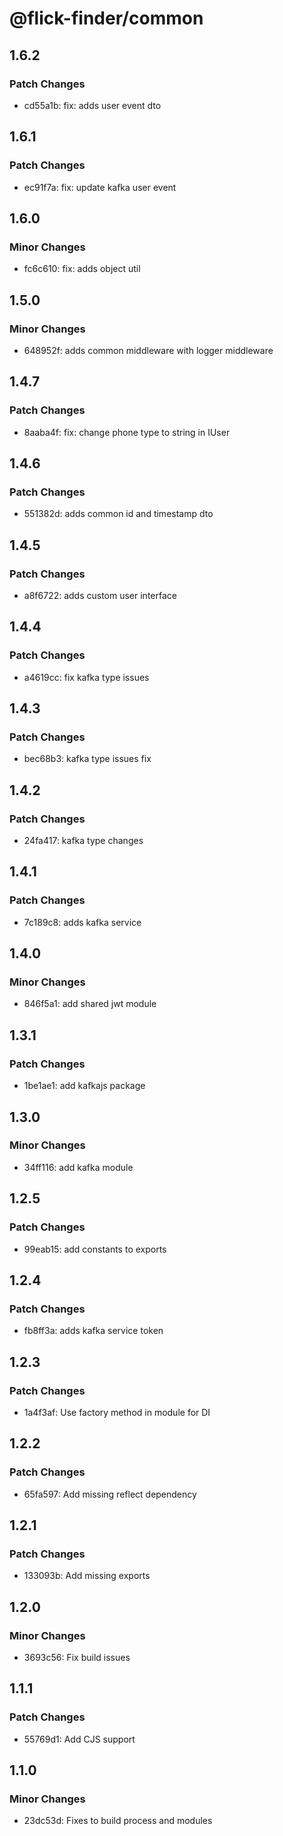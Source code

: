 # @flick-finder/common

## 1.6.2

### Patch Changes

- cd55a1b: fix: adds user event dto

## 1.6.1

### Patch Changes

- ec91f7a: fix: update kafka user event

## 1.6.0

### Minor Changes

- fc6c610: fix: adds object util

## 1.5.0

### Minor Changes

- 648952f: adds common middleware with logger middleware

## 1.4.7

### Patch Changes

- 8aaba4f: fix: change phone type to string in IUser

## 1.4.6

### Patch Changes

- 551382d: adds common id and timestamp dto

## 1.4.5

### Patch Changes

- a8f6722: adds custom user interface

## 1.4.4

### Patch Changes

- a4619cc: fix kafka type issues

## 1.4.3

### Patch Changes

- bec68b3: kafka type issues fix

## 1.4.2

### Patch Changes

- 24fa417: kafka type changes

## 1.4.1

### Patch Changes

- 7c189c8: adds kafka service

## 1.4.0

### Minor Changes

- 846f5a1: add shared jwt module

## 1.3.1

### Patch Changes

- 1be1ae1: add kafkajs package

## 1.3.0

### Minor Changes

- 34ff116: add kafka module

## 1.2.5

### Patch Changes

- 99eab15: add constants to exports

## 1.2.4

### Patch Changes

- fb8ff3a: adds kafka service token

## 1.2.3

### Patch Changes

- 1a4f3af: Use factory method in module for DI

## 1.2.2

### Patch Changes

- 65fa597: Add missing reflect dependency

## 1.2.1

### Patch Changes

- 133093b: Add missing exports

## 1.2.0

### Minor Changes

- 3693c56: Fix build issues

## 1.1.1

### Patch Changes

- 55769d1: Add CJS support

## 1.1.0

### Minor Changes

- 23dc53d: Fixes to build process and modules
